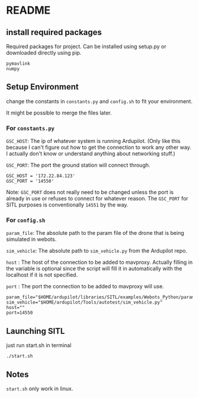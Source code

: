 # README
## install required packages
Required packages for project. Can be installed using setup.py or downloaded directly using pip.
~~~
pymavlink
numpy
~~~
## Setup Environment
change the constants in `constants.py` and `config.sh` to fit your environment.

It might be possible to merge the files later.
### For `constants.py`
`GSC_HOST`: The ip of whatever system is running Ardupilot. (Only like this because I can't figure out how to get
the connection to work any other way. I actually don't know or understand anything about networking stuff.)

`GSC_PORT`: The port the ground station will connect through.
~~~
GSC_HOST = '172.22.84.123'
GSC_PORT = '14550'
~~~
Note: `GSC_PORT` does not really need to be changed unless the port is already in use or refuses to connect for 
whatever reason. The `GSC_PORT` for SITL purposes is conventionally `14551` by the way.
### For `config.sh`
`param_file`: The absolute path to the param file of the drone that is being simulated in webots.

`sim_vehicle`: The absolute path to `sim_vehicle.py` from the Ardupilot repo.

`host` : The host of the connection to be added to mavproxy. Actually filling in the variable is optional since 
the script will fill it in automatically with the localhost if it is not specified.

`port` : The port the connection to be added to mavproxy will use.

~~~
param_file="$HOME/ardupilot/libraries/SITL/examples/Webots_Python/params/iris.parm"
sim_vehicle="$HOME/ardupilot/Tools/autotest/sim_vehicle.py"
host=""
port=14550
~~~

## Launching SITL
just run start.sh in terminal
~~~
./start.sh
~~~

## Notes
`start.sh` only work in linux.